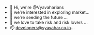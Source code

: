 - 👋 Hi, we're @Vyavaharians
- 👀 we're interested in exploring market...
- 🌱 we're seeding the future ...
- 💞️ we love to take risk and risk lovers ...
- 📫 developers@vyavahar.co.in...

<!---
Vyavaharians/Vyavaharians is a ✨ special ✨ repository because its `README.md` (this file) appears on your GitHub profile.
You can click the Preview link to take a look at your changes.
--->
